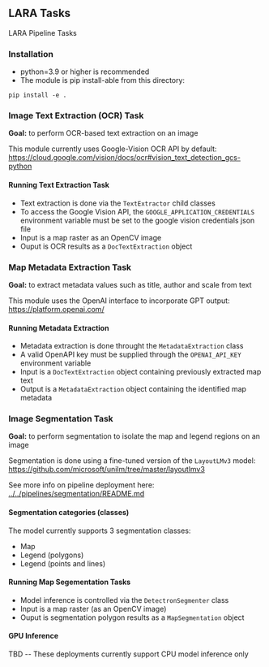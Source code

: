 ## LARA Tasks
LARA Pipeline Tasks


### Installation

* python=3.9 or higher is recommended
* The module is pip install-able from this directory:
```
pip install -e .
```

### Image Text Extraction (OCR) Task

**Goal:** to perform OCR-based text extraction on an image

This module currently uses Google-Vision OCR API by default:
https://cloud.google.com/vision/docs/ocr#vision_text_detection_gcs-python


#### Running Text Extraction Task

* Text extraction is done via the `TextExtractor` child classes
* To access the Google Vision API, the `GOOGLE_APPLICATION_CREDENTIALS` environment variable must be set to the google vision credentials json file
* Input is a map raster as an OpenCV image
* Ouput is OCR results as a `DocTextExtraction` object

### Map Metadata Extraction Task

**Goal:** to extract metadata values such as title, author and scale from text

This module uses the OpenAI interface to incorporate GPT output: https://platform.openai.com/

#### Running Metadata Extraction

* Metadata extraction is done throught the `MetadataExtraction` class
* A valid OpenAPI key must be supplied through the `OPENAI_API_KEY` environment variable
* Input is a `DocTextExtraction` object containing previously extracted map text
* Output is a `MetadataExtraction` object containing the identified map metadata

### Image Segmentation Task

**Goal:** to perform segmentation to isolate the map and legend regions on an image

Segmentation is done using a fine-tuned version of the `LayoutLMv3` model:
https://github.com/microsoft/unilm/tree/master/layoutlmv3

See more info on pipeline deployment here: [../../pipelines/segmentation/README.md](../../pipelines/segmentation/README.md)

#### Segmentation categories (classes)

The model currently supports 3 segmentation classes:
* Map
* Legend (polygons)
* Legend (points and lines)

#### Running Map Segementation Tasks
* Model inference is controlled via the `DetectronSegmenter` class
* Input is a map raster (as an OpenCV image)
* Ouput is segmentation polygon results as a `MapSegmentation` object

#### GPU Inference

TBD -- These deployments currently support CPU model inference only